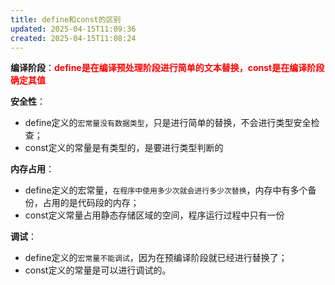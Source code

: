 ```yaml
---
title: define和const的区别
updated: 2025-04-15T11:09:36
created: 2025-04-15T11:08:24
---
```


**编译阶段**：<strong style="color:red">define是在编译预处理阶段进行简单的文本替换，const是在编译阶段确定其值</strong>

**安全性**：
- define定义的`宏常量没有数据类型`，只是进行简单的替换，不会进行类型安全检查；
- const定义的常量是有类型的，是要进行类型判断的

**内存占用**：
- define定义的宏常量，`在程序中使用多少次就会进行多少次替换`，内存中有多个备份，占用的是代码段的内存；
- const定义常量占用静态存储区域的空间，程序运行过程中只有一份

**调试**：
- define定义的`宏常量不能调试`，因为在预编译阶段就已经进行替换了；
- const定义的常量是可以进行调试的。

